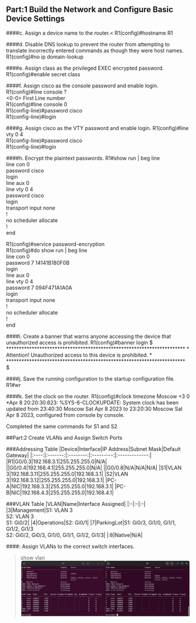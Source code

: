 ## Part:1 Build the Network and Configure Basic Device Settings

####c. Assign a device name to the router.<
R1(config)#hostname R1<br>

####d. Disable DNS lookup to prevent the router from attempting to translate incorrectly entered commands as though they were host names.
R1(config)#no ip domain-lookup<br>

####e. Assign class as the privileged EXEC encrypted password.
R1(config)#enable secret class<br>

####f. Assign cisco as the console password and enable login.
R1(config)#line console ?<br>
  <0-0>  First Line number<br>
R1(config)#line console 0<br>
R1(config-line)#password cisco<br>
R1(config-line)#login<br>
  
####g. Assign cisco as the VTY password and enable login.
R1(config)#line vty 0 4<br>
R1(config-line)#password cisco<br>
R1(config-line)#login<br>

####h. Encrypt the plaintext passwords.
R1#show run | beg line<br>
line con 0<br>
 password cisco<br>
 login<br>
line aux 0<br>
line vty 0 4<br>
 password cisco<br>
 login<br>
 transport input none<br>
!<br>
no scheduler allocate<br>
!<br>
end<br>

R1(config)#service password-encryption<br>
R1(config)#do show run | beg line<br>
line con 0<br>
 password 7 14141B180F0B<br>
 login<br>
line aux 0<br>
line vty 0 4<br>
 password 7 094F471A1A0A<br>
 login<br>
 transport input none<br>
!<br>
no scheduler allocate<br>
!<br>
end<br>

####i. Create a banner that warns anyone accessing the device that unauthorized access is prohibited.
R1(config)#banner login $ <br>
\*\*\*\*\*\*\*\*\*\*\*\*\*\*\*\*\*\*\*\*\*\*\*\*\*\*\*\*\*\*\*\*\*\*\*\*\*\*\*\*\*\*\*\*\*\*\*\*\*\*\*\*\*\*\*\*\*\*\*\*\*\*\*\*\*\*\*\*\*\*
\*      Attention! Unauthorized access to this device is prohibited.      \*
\*\*\*\*\*\*\*\*\*\*\*\*\*\*\*\*\*\*\*\*\*\*\*\*\*\*\*\*\*\*\*\*\*\*\*\*\*\*\*\*\*\*\*\*\*\*\*\*\*\*\*\*\*\*\*\*\*\*\*\*\*\*\*\*\*\*\*\*\*\*$

####j. Save the running configuration to the startup configuration file.
R1#wr<br>

####k. Set the clock on the router.
R1(config)#clock timezone Moscow +3 0<br>
*Apr  8 20:20:30.623: %SYS-6-CLOCKUPDATE: System clock has been updated from 23:40:30 Moscow Sat Apr 8 2023 to 23:20:30 Moscow Sat Apr 8 2023, configured from console by console.<br>

Completed the same commands for S1 and S2<br>

##Part:2 Create VLANs and Assign Switch Ports

###Addressing Table
|Device|Interface|IP Address|Subnet Mask|Default Gateway|
|:----:|:-------:|:--------:|:---------:|:-------------:|
|R1|G0/0.3|192.168.3.1|255.255.255.0|N/A|
||G0/0.4|192.168.4.1|255.255.255.0|N/A|
||G0/0.8|N/A|N/A|N/A|
|S1|VLAN 3|192.168.3.11|255.255.255.0|192.168.3.1|
|S2|VLAN 3|192.168.3.12|255.255.255.0|192.168.3.1|
|PC-A|NIC|192.168.3.3|255.255.255.0|192.168.3.1|
|PC-B|NIC|192.168.4.3|255.255.255.0|192.168.4.1|

###VLAN Table
|VLAN|Name|Interface Assigned|
|:-|:-|:-|
|3|Management|S1: VLAN 3<br> S2: VLAN 3<br>S1: Gi0/2|
|4|Operations|S2: Gi0/1|
|7|ParkingLot|S1: Gi0/3, Gi1/0, Gi1/1, Gi1/2, Gi1/3<br> S2: Gi0/2, Gi0/3, Gi1/0, Gi1/1, Gi1/2, Gi1/3|
|:8|Native|N/A|

####: Assign VLANs to the correct switch interfaces.
>show vlan
![](show_vlan.png)









